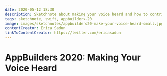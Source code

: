 ```yaml
---
date: 2020-05-12 18:30
description: Sketchnote about making your voice heard and how to contribute to Swift evolution from AppBuilders 2020 (online conference)
tags: sketchnote, swift, appbuilders-20
image: images/sketchnotes/appbuilders20-make-your-voice-heard-small.jpg
contentCreator: Erica Sadun
linkToContentCreator: https://twitter.com/ericasadun
---
```


# AppBuilders 2020: Making Your Voice Heard
